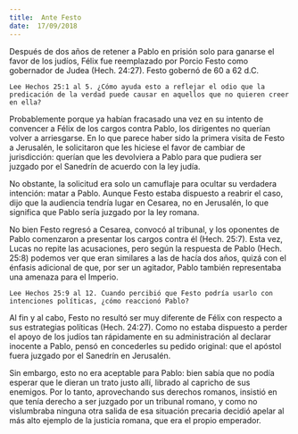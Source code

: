 ```yaml
---
title:  Ante Festo
date:  17/09/2018
---
```


Después de dos años de retener a Pablo en prisión solo para ganarse el favor de los judíos, Félix fue reemplazado por Porcio Festo como gobernador de Judea (Hech. 24:27). Festo gobernó de 60 a 62 d.C.

`Lee Hechos 25:1 al 5. ¿Cómo ayuda esto a reflejar el odio que la predicación de la verdad puede causar en aquellos que no quieren creer en ella?`

Probablemente porque ya habían fracasado una vez en su intento de convencer a Félix de los cargos contra Pablo, los dirigentes no querían volver a arriesgarse. En lo que parece haber sido la primera visita de Festo a Jerusalén, le solicitaron que les hiciese el favor de cambiar de jurisdicción: querían que les devolviera a Pablo para que pudiera ser juzgado por el Sanedrín de acuerdo con la ley judía.

No obstante, la solicitud era solo un camuflaje para ocultar su verdadera intención: matar a Pablo. Aunque Festo estaba dispuesto a reabrir el caso, dijo que la audiencia tendría lugar en Cesarea, no en Jerusalén, lo que significa que Pablo sería juzgado por la ley romana.

No bien Festo regresó a Cesarea, convocó al tribunal, y los oponentes de Pablo comenzaron a presentar los cargos contra él (Hech. 25:7). Esta vez, Lucas no repite las acusaciones, pero según la respuesta de Pablo (Hech. 25:8) podemos ver que eran similares a las de hacía dos años, quizá con el énfasis adicional de que, por ser un agitador, Pablo también representaba una amenaza para el Imperio.

`Lee Hechos 25:9 al 12. Cuando percibió que Festo podría usarlo con intenciones políticas, ¿cómo reaccionó Pablo?`

Al fin y al cabo, Festo no resultó ser muy diferente de Félix con respecto a sus estrategias políticas (Hech. 24:27). Como no estaba dispuesto a perder el apoyo de los judíos tan rápidamente en su administración al declarar inocente a Pablo, pensó en concederles su pedido original: que el apóstol fuera juzgado por el Sanedrín en Jerusalén.

Sin embargo, esto no era aceptable para Pablo: bien sabía que no podía esperar que le dieran un trato justo allí, librado al capricho de sus enemigos. Por lo tanto, aprovechando sus derechos romanos, insistió en que tenía derecho a ser juzgado por un tribunal romano, y como no vislumbraba ninguna otra salida de esa situación precaria decidió apelar al más alto ejemplo de la justicia romana, que era el propio emperador.
